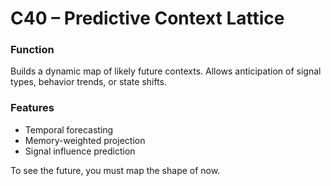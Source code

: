 # C40 – Predictive Context Lattice

### Function

Builds a dynamic map of likely future contexts. Allows anticipation of signal types, behavior trends, or state shifts.

### Features

- Temporal forecasting  
- Memory-weighted projection  
- Signal influence prediction

To see the future, you must map the shape of now.
